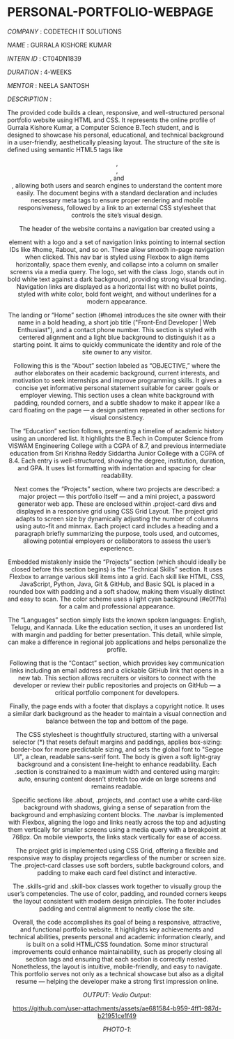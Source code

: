 # PERSONAL-PORTFOLIO-WEBPAGE
*COMPANY* : CODETECH IT SOLUTIONS

*NAME* : GURRALA KISHORE KUMAR 

*INTERN ID* : CT04DN1839

*DURATION* : 4-WEEKS

*MENTOR* : NEELA SANTOSH

*DESCRIPTION* :

The provided code builds a clean, responsive, and well-structured personal portfolio website using HTML and CSS. It represents the online profile of Gurrala Kishore Kumar, a Computer Science B.Tech student, and is designed to showcase his personal, educational, and technical background in a user-friendly, aesthetically pleasing layout. The structure of the site is defined using semantic HTML5 tags like <header>, <nav>, <section>, and <footer>, allowing both users and search engines to understand the content more easily. The document begins with a standard <!DOCTYPE html> declaration and includes necessary meta tags to ensure proper rendering and mobile responsiveness, followed by a link to an external CSS stylesheet that controls the site’s visual design.

The header of the website contains a navigation bar created using a <nav> element with a logo and a set of navigation links pointing to internal section IDs like #home, #about, and so on. These allow smooth in-page navigation when clicked. This nav bar is styled using Flexbox to align items horizontally, space them evenly, and collapse into a column on smaller screens via a media query. The logo, set with the class .logo, stands out in bold white text against a dark background, providing strong visual branding. Navigation links are displayed as a horizontal list with no bullet points, styled with white color, bold font weight, and without underlines for a modern appearance.

The landing or “Home” section (#home) introduces the site owner with their name in a bold heading, a short job title ("Front-End Developer | Web Enthusiast"), and a contact phone number. This section is styled with centered alignment and a light blue background to distinguish it as a starting point. It aims to quickly communicate the identity and role of the site owner to any visitor.

Following this is the “About” section labeled as “OBJECTIVE,” where the author elaborates on their academic background, current interests, and motivation to seek internships and improve programming skills. It gives a concise yet informative personal statement suitable for career goals or employer viewing. This section uses a clean white background with padding, rounded corners, and a subtle shadow to make it appear like a card floating on the page — a design pattern repeated in other sections for visual consistency.

The “Education” section follows, presenting a timeline of academic history using an unordered list. It highlights the B.Tech in Computer Science from VISWAM Engineering College with a CGPA of 8.7, and previous intermediate education from Sri Krishna Reddy Siddartha Junior College with a CGPA of 8.4. Each entry is well-structured, showing the degree, institution, duration, and GPA. It uses list formatting with indentation and spacing for clear readability.

Next comes the “Projects” section, where two projects are described: a major project — this portfolio itself — and a mini project, a password generator web app. These are enclosed within .project-card divs and displayed in a responsive grid using CSS Grid Layout. The project grid adapts to screen size by dynamically adjusting the number of columns using auto-fit and minmax. Each project card includes a heading and a paragraph briefly summarizing the purpose, tools used, and outcomes, allowing potential employers or collaborators to assess the user’s experience.

Embedded mistakenly inside the “Projects” section (which should ideally be closed before this section begins) is the “Technical Skills” section. It uses Flexbox to arrange various skill items into a grid. Each skill like HTML, CSS, JavaScript, Python, Java, Git & GitHub, and Basic SQL is placed in a rounded box with padding and a soft shadow, making them visually distinct and easy to scan. The color scheme uses a light cyan background (#e0f7fa) for a calm and professional appearance.

The “Languages” section simply lists the known spoken languages: English, Telugu, and Kannada. Like the education section, it uses an unordered list with margin and padding for better presentation. This detail, while simple, can make a difference in regional job applications and helps personalize the profile.

Following that is the “Contact” section, which provides key communication links including an email address and a clickable GitHub link that opens in a new tab. This section allows recruiters or visitors to connect with the developer or review their public repositories and projects on GitHub — a critical portfolio component for developers.

Finally, the page ends with a footer that displays a copyright notice. It uses a similar dark background as the header to maintain a visual connection and balance between the top and bottom of the page.

The CSS stylesheet is thoughtfully structured, starting with a universal selector (*) that resets default margins and paddings, applies box-sizing: border-box for more predictable sizing, and sets the global font to "Segoe UI", a clean, readable sans-serif font. The body is given a soft light-gray background and a consistent line-height to enhance readability. Each .section is constrained to a maximum width and centered using margin: auto, ensuring content doesn’t stretch too wide on large screens and remains readable.

Specific sections like .about, .projects, and .contact use a white card-like background with shadows, giving a sense of separation from the background and emphasizing content blocks. The .navbar is implemented with Flexbox, aligning the logo and links neatly across the top and adjusting them vertically for smaller screens using a media query with a breakpoint at 768px. On mobile viewports, the links stack vertically for ease of access.

The project grid is implemented using CSS Grid, offering a flexible and responsive way to display projects regardless of the number or screen size. The .project-card classes use soft borders, subtle background colors, and padding to make each card feel distinct and interactive.

The .skills-grid and .skill-box classes work together to visually group the user’s competencies. The use of color, padding, and rounded corners keeps the layout consistent with modern design principles. The footer includes padding and central alignment to neatly close the site.

Overall, the code accomplishes its goal of being a responsive, attractive, and functional portfolio website. It highlights key achievements and technical abilities, presents personal and academic information clearly, and is built on a solid HTML/CSS foundation. Some minor structural improvements could enhance maintainability, such as properly closing all section tags and ensuring that each section is correctly nested. Nonetheless, the layout is intuitive, mobile-friendly, and easy to navigate. This portfolio serves not only as a technical showcase but also as a digital resume — helping the developer make a strong first impression online.

*OUTPUT*:
*Vedio Output*:

https://github.com/user-attachments/assets/ae681584-b959-4ff1-987d-b21951ce1f49

*PHOTO-1*:


  
